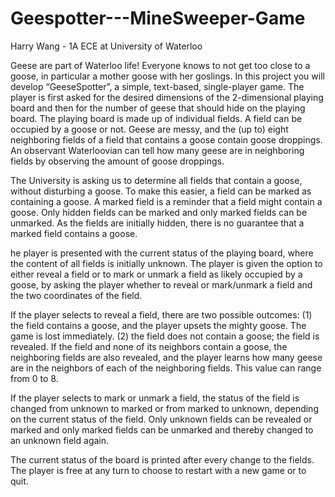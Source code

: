 # Geespotter---MineSweeper-Game

Harry Wang - 1A ECE at University of Waterloo

Geese are part of Waterloo life! Everyone knows to not get too close to a goose, in particular a mother goose
with her goslings. In this project you will develop “GeeseSpotter”, a simple, text-based, single-player game.
The player is first asked for the desired dimensions of the 2-dimensional playing board and then for the
number of geese that should hide on the playing board. The playing board is made up of individual fields. A
field can be occupied by a goose or not. Geese are messy, and the (up to) eight neighboring fields of a field
that contains a goose contain goose droppings. An observant Waterloovian can tell how many geese are in
neighboring fields by observing the amount of goose droppings.

The University is asking us to determine all fields that contain a goose, without disturbing a goose. To make
this easier, a field can be marked as containing a goose. A marked field is a reminder that a field might
contain a goose. Only hidden fields can be marked and only marked fields can be unmarked. As the fields are
initially hidden, there is no guarantee that a marked field contains a goose.

he player is presented with the current status of the playing board, where the content of all fields is initially
unknown. The player is given the option to either reveal a field or to mark or unmark a field as likely occupied
by a goose, by asking the player whether to reveal or mark/unmark a field and the two coordinates of the
field.

If the player selects to reveal a field, there are two possible outcomes: (1) the field contains a goose, and the
player upsets the mighty goose. The game is lost immediately. (2) the field does not contain a goose; the field
is revealed. If the field and none of its neighbors contain a goose, the neighboring fields are also revealed,
and the player learns how many geese are in the neighbors of each of the neighboring fields. This value can
range from 0 to 8.

If the player selects to mark or unmark a field, the status of the field is changed from unknown to marked or
from marked to unknown, depending on the current status of the field. Only unknown fields can be revealed
or marked and only marked fields can be unmarked and thereby changed to an unknown field again.

The current status of the board is printed after every change to the fields. The player is free at any turn to
choose to restart with a new game or to quit.
